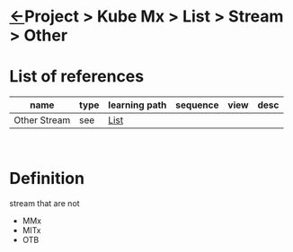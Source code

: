 <head><link rel="stylesheet" href="../../../../md.css"/><script src="../../../md.js"></script></head>

[//]: #(Reference)
[Repo_Readme]:    ../list/stakeholder_list.md

[Stream_List]:    ../list/stream_other_list.md

# [&larr;][Repo_Readme]Project > Kube Mx > List > Stream > Other

# List of references
|name|type|learning path|sequence|view|desc|
|-|-|-|-|-|-|
|Other Stream|see|[List][Stream_List]|
<br>



# Definition
stream that are not
- MMx
- MITx
- OTB
